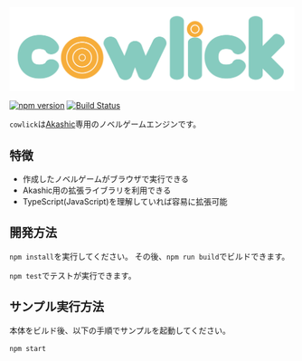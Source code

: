 <p align="center">
<img src="https://raw.githubusercontent.com/cowlick/cowlick-materials/master/logos/2720x800.png"/>
</p>

[![npm version](https://badge.fury.io/js/%40cowlick%2Fengine.svg)](https://badge.fury.io/js/%40cowlick%2Fengine)
[![Build Status](https://travis-ci.org/cowlick/cowlick.svg?branch=master)](https://travis-ci.org/cowlick/cowlick)

`cowlick`は[Akashic](https://akashic-games.github.io/)専用のノベルゲームエンジンです。

## 特徴

* 作成したノベルゲームがブラウザで実行できる
* Akashic用の拡張ライブラリを利用できる
* TypeScript(JavaScript)を理解していれば容易に拡張可能

## 開発方法

`npm install`を実行してください。
その後、`npm run build`でビルドできます。

`npm test`でテストが実行できます。

## サンプル実行方法

本体をビルド後、以下の手順でサンプルを起動してください。

```bash
npm start
```
